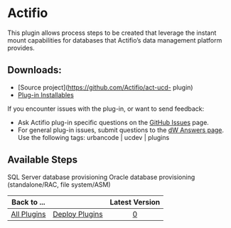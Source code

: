 
Actifio
=======


This plugin allows process steps to be created that leverage the instant mount capabilities for databases that Actifio’s
 data management platform provides.


Downloads:
----------


* [Source project](https://github.com/Actifio/act-ucd-
plugin)
* [Plug-in Installables](https://github.com/Actifio/act-ucd-plugin/releases)


If you encounter issues with the 
plug-in, or want to send feedback:


* Ask Actifio plug-in specific questions on the [GitHub 
Issues](https://github.com/Actifio/urbancode-plug-in/issues) page.
* For general plug-in issues, submit questions to the
 [dW Answers page](https://developer.ibm.com/answers/smart-spaces/23/urbancode.html). Use the following tags: urbancode 
| ucdev | plugins



Available Steps
---------------


SQL Server database provisioning Oracle database provisioning 
(standalone/RAC, file system/ASM)





|Back to ...||Latest Version|
| :---: | :---: | :---: |
|[All Plugins](../../index.md)|[Deploy Plugins](../README.md)|[0]()|
